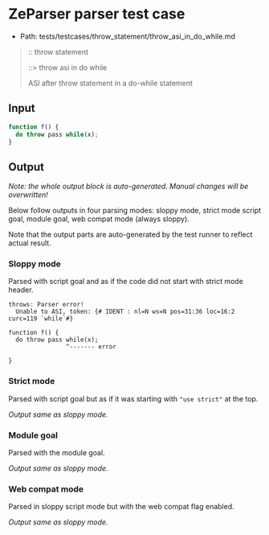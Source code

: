 # ZeParser parser test case

- Path: tests/testcases/throw_statement/throw_asi_in_do_while.md

> :: throw statement
>
> ::> throw asi in do while
>
> ASI after throw statement in a do-while statement


## Input

`````js
function f() {
  do throw pass while(x);
}
`````

## Output

_Note: the whole output block is auto-generated. Manual changes will be overwritten!_

Below follow outputs in four parsing modes: sloppy mode, strict mode script goal, module goal, web compat mode (always sloppy).

Note that the output parts are auto-generated by the test runner to reflect actual result.

### Sloppy mode

Parsed with script goal and as if the code did not start with strict mode header.

`````
throws: Parser error!
  Unable to ASI, token: {# IDENT : nl=N ws=N pos=31:36 loc=16:2 curc=119 `while`#}

function f() {
  do throw pass while(x);
                ^------- error

}
`````

### Strict mode

Parsed with script goal but as if it was starting with `"use strict"` at the top.

_Output same as sloppy mode._

### Module goal

Parsed with the module goal.

_Output same as sloppy mode._

### Web compat mode

Parsed in sloppy script mode but with the web compat flag enabled.

_Output same as sloppy mode._
